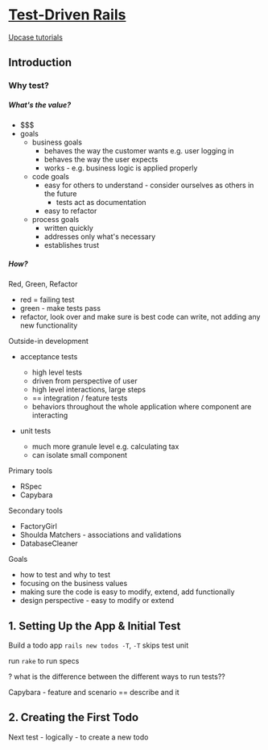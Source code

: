 # [Test-Driven Rails](https://thoughtbot.com/upcase/test-driven-rails)

[Upcase tutorials](https://thoughtbot.com/upcase/practice)

## Introduction

### Why test?

##### What's the value?
- $$$
- goals
  - business goals
    - behaves the way the customer wants e.g. user logging in
    - behaves the way the user expects
    - works - e.g. business logic is applied properly
  - code goals
    - easy for others to understand - consider ourselves as others in the future
      - tests act as documentation
    - easy to refactor
  - process goals
    - written quickly
    - addresses only what's necessary
    - establishes trust

##### How?

Red, Green, Refactor
- red = failing test
- green - make tests pass
- refactor, look over and make sure is best code can write, not adding any new functionality

Outside-in development
- acceptance tests
  - high level tests
  - driven from perspective of user
  - high level interactions, large steps
  - == integration / feature tests
  - behaviors throughout the whole application where component are interacting

- unit tests
  - much more granule level e.g. calculating tax
  - can isolate small component


Primary tools
- RSpec
- Capybara


Secondary tools
- FactoryGirl
- Shoulda Matchers - associations and validations
- DatabaseCleaner


Goals
- how to test and why to test
- focusing on the business values
- making sure the code is easy to modify, extend, add functionally
- design perspective - easy to modify or extend


## 1. Setting Up the App & Initial Test

Build a todo app
`rails new todos -T`, `-T` skips test unit

run `rake` to run specs

? what is the difference between the different ways to run tests??


Capybara - feature and scenario ==  describe and it


## 2. Creating the First Todo

Next test - logically - to create a new todo
